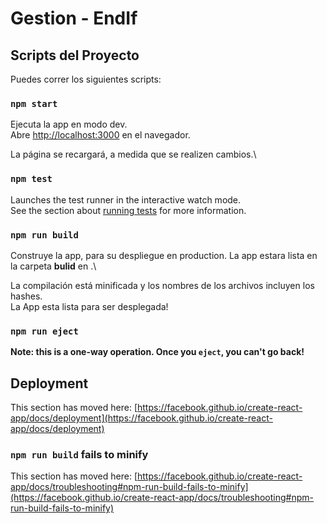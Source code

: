 # Gestion - EndIf

## Scripts del Proyecto

Puedes correr los siguientes scripts:

### `npm start`
Ejecuta la app en modo dev.\
Abre [http://localhost:3000](http://localhost:3000) en el navegador.

La página se recargará, a medida que se realizen cambios.\

### `npm test`
Launches the test runner in the interactive watch mode.\
See the section about [running tests](https://facebook.github.io/create-react-app/docs/running-tests) for more information.

### `npm run build`
Construye la app, para su despliegue en production. La app estara lista en la carpeta __bulid__ en .\

La compilación está minificada y los nombres de los archivos incluyen los hashes.\
La App esta lista para ser desplegada!

### `npm run eject`

**Note: this is a one-way operation. Once you `eject`, you can't go back!**

## Deployment

This section has moved here: [https://facebook.github.io/create-react-app/docs/deployment](https://facebook.github.io/create-react-app/docs/deployment)

### `npm run build` fails to minify

This section has moved here: [https://facebook.github.io/create-react-app/docs/troubleshooting#npm-run-build-fails-to-minify](https://facebook.github.io/create-react-app/docs/troubleshooting#npm-run-build-fails-to-minify)
